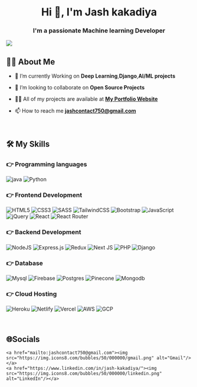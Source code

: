 ## <h1 align="center">Hi 👋, I'm Jash kakadiya</h1>
<h3 align="center">I'm a passionate Machine learning Developer</h3>

[![](https://visitcount.itsvg.in/api?id=malaypatoliya&icon=0&color=1)](https://visitcount.itsvg.in)

## 🙋‍♂️ About Me
- 🌱 I’m currently Working on **Deep Learning**,**Django**,**AI/ML projects**

- 👯 I’m looking to collaborate on **Open Source Projects**

- 👨‍💻 All of my projects are available at **[My Portfolio Website](https://www.upwork.com/freelancers/~017694e0e34015073f)**

- 📫 How to reach me **jashcontact750@gmail.com**

<br>

## 🛠️ My Skills

### 👉 Programming languages
![java](https://img.shields.io/badge/Java-%23007396.svg?logo=java&logoColor=white) 
![Python](https://img.shields.io/badge/python-3670A0?style=plastic&logo=python&logoColor=ffdd54)

### 👉 Frontend Development
![HTML5](https://img.shields.io/badge/html5-%23E34F26.svg?style=plastic&logo=html5&logoColor=white) 
![CSS3](https://img.shields.io/badge/css3-%231572B6.svg?style=plastic&logo=css3&logoColor=white) 
![SASS](https://img.shields.io/badge/SASS-hotpink.svg?style=plastic&logo=SASS&logoColor=white) 
![TailwindCSS](https://img.shields.io/badge/tailwindcss-%2338B2AC.svg?style=plastic&logo=tailwind-css&logoColor=white) 
![Bootstrap](https://img.shields.io/badge/bootstrap-%23563D7C.svg?style=plastic&logo=bootstrap&logoColor=white) 
![JavaScript](https://img.shields.io/badge/javascript-%23323330.svg?style=plastic&logo=javascript&logoColor=%23F7DF1E)
![jQuery](https://img.shields.io/badge/jquery-%230769AD.svg?style=plastic&logo=jquery&logoColor=white) 
![React](https://img.shields.io/badge/react-%2320232a.svg?style=plastic&logo=react&logoColor=%2361DAFB) 
![React Router](https://img.shields.io/badge/React_Router-CA4245?style=plastic&logo=react-router&logoColor=white) 

### 👉 Backend Development
![NodeJS](https://img.shields.io/badge/node.js-6DA55F?style=plastic&logo=node.js&logoColor=white) 
![Express.js](https://img.shields.io/badge/express.js-%23404d59.svg?style=plastic&logo=express&logoColor=%2361DAFB) 
![Redux](https://img.shields.io/badge/redux-%23593d88.svg?style=plastic&logo=redux&logoColor=white) 
![Next JS](https://img.shields.io/badge/Next-black?style=plastic&logo=next.js&logoColor=white) 
![PHP](https://img.shields.io/badge/php-%23777BB4.svg?style=plastic&logo=php&logoColor=white) 
![Django](https://img.shields.io/badge/django-%23777BB4.svg?style=plastic&logo=django&logoColor=yellow) 

### 👉 Database
![Mysql](https://img.shields.io/badge/mysql-%234ea94b.svg?style=plastic&logo=mysql&logoColor=white)
![Firebase](https://img.shields.io/badge/firebase-%23039BE5.svg?style=plastic&logo=firebase) 
![Postgres](https://img.shields.io/badge/postgres-%234ea94a.svg?style=plastic&logo=postgres&logoColor=white)
![Pinecone](https://img.shields.io/badge/pinecone-%234ea94b.svg?style=plastic&logo=pinecone&logoColor=white)
![Mongodb](https://img.shields.io/badge/mongodb-%234ea94b.svg?style=plastic&logo=mongodb&logoColor=white)


### 👉 Cloud Hosting
![Heroku](https://img.shields.io/badge/heroku-%23430098.svg?style=plastic&logo=heroku&logoColor=white) 
![Netlify](https://img.shields.io/badge/netlify-%23000000.svg?style=plastic&logo=netlify&logoColor=#00C7B7) 
![Vercel](https://img.shields.io/badge/vercel-%23000000.svg?style=plastic&logo=vercel&logoColor=#00C7B7)
![AWS](https://img.shields.io/badge/vercel-%23000000.svg?style=plastic&logo=vercel&logoColor=#00C7B7)
![GCP](https://img.shields.io/badge/vercel-%23000000.svg?style=plastic&logo=vercel&logoColor=#00C7B7)

<br>

## 🌐Socials

<p align="left">
 
	<a href="mailto:jashcontact750@gmail.com"><img src="https://img.icons8.com/bubbles/50/000000/gmail.png" alt="Gmail"/></a>
	<a href="https://www.linkedin.com/in/jash-kakadiya/"><img src="https://img.icons8.com/bubbles/50/000000/linkedin.png" alt="LinkedIn"/></a>
</p>

<br>

